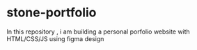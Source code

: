 # stone-portfolio
In this repository , i am building a personal porfolio website with HTML/CSS/JS using figma design
